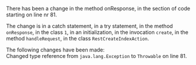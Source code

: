 There has been a change in the method onResponse, in the section of code starting on line nr 81.
  
The change is in a catch statement, in a try statement, in the method ```onResponse```, in the class ```1```, in an initialization, in the invocation ```create```, in the method ```handleRequest```, in the class ```RestCreateIndexAction```.
  
The following changes have been made:  
Changed type reference from ```java.lang.Exception``` to ```Throwable``` on line 81.  
